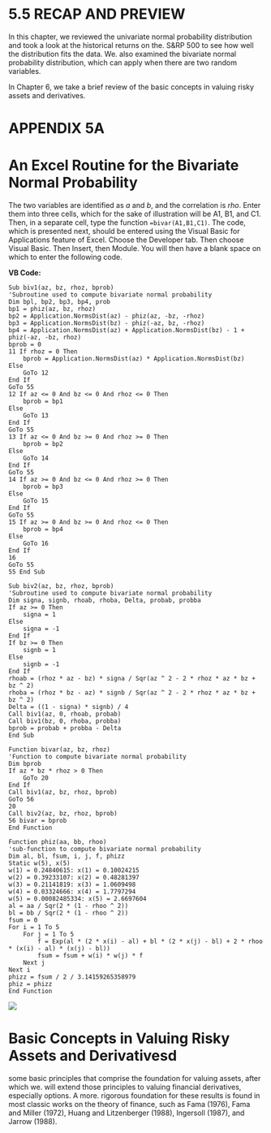 # 5.5 RECAP AND PREVIEW

In this chapter, we reviewed the univariate normal probability distribution and took a look at the historical returns on the. $\mathrm{S\&RP}~500$ to see how well the distribution fits the data. We. also examined the bivariate normal probability distribution, which can apply when there are two random variables.

In Chapter 6, we take a brief review of the basic concepts in valuing risky assets and derivatives.

# APPENDIX 5A

# An Excel Routine for the Bivariate Normal Probability

The two variables are identified as *a* and *b*, and the correlation is *rho*. Enter them into three cells, which for the sake of illustration will be A1, B1, and C1. Then, in a separate cell, type the function `=bivar(A1,B1,C1)`. The code, which is presented next, should be entered using the Visual Basic for Applications feature of Excel. Choose the Developer tab. Then choose Visual Basic. Then Insert, then Module. You will then have a blank space on which to enter the following code.

**VB Code:**

```vba
Sub biv1(az, bz, rhoz, bprob)
'Subroutine used to compute bivariate normal probability
Dim bpl, bp2, bp3, bp4, prob
bp1 = phiz(az, bz, rhoz)
bp2 = Application.NormsDist(az) - phiz(az, -bz, -rhoz)
bp3 = Application.NormsDist(bz) - phiz(-az, bz, -rhoz)
bp4 = Application.NormsDist(az) + Application.NormsDist(bz) - 1 + phiz(-az, -bz, rhoz)
bprob = 0
11 If rhoz = 0 Then
    bprob = Application.NormsDist(az) * Application.NormsDist(bz)
Else
    GoTo 12
End If
GoTo 55
12 If az <= 0 And bz <= 0 And rhoz <= 0 Then
    bprob = bp1
Else
    GoTo 13
End If
GoTo 55
13 If az <= 0 And bz >= 0 And rhoz >= 0 Then
    bprob = bp2
Else
    GoTo 14
End If
GoTo 55
14 If az >= 0 And bz <= 0 And rhoz >= 0 Then
    bprob = bp3
Else
    GoTo 15
End If
GoTo 55
15 If az >= 0 And bz >= 0 And rhoz <= 0 Then
    bprob = bp4
Else
    GoTo 16
End If
16
GoTo 55
55 End Sub

Sub biv2(az, bz, rhoz, bprob)
'Subroutine used to compute bivariate normal probability
Dim signa, signb, rhoab, rhoba, Delta, probab, probba
If az >= 0 Then
    signa = 1
Else
    signa = -1
End If
If bz >= 0 Then
    signb = 1
Else
    signb = -1
End If
rhoab = (rhoz * az - bz) * signa / Sqr(az ^ 2 - 2 * rhoz * az * bz + bz ^ 2)
rhoba = (rhoz * bz - az) * signb / Sqr(az ^ 2 - 2 * rhoz * az * bz + bz ^ 2)
Delta = ((1 - signa) * signb) / 4
Call biv1(az, 0, rhoab, probab)
Call biv1(bz, 0, rhoba, probba)
bprob = probab + probba - Delta
End Sub

Function bivar(az, bz, rhoz)
'Function to compute bivariate normal probability
Dim bprob
If az * bz * rhoz > 0 Then
    GoTo 20
End If
Call biv1(az, bz, rhoz, bprob)
GoTo 56
20
Call biv2(az, bz, rhoz, bprob)
56 bivar = bprob
End Function

Function phiz(aa, bb, rhoo)
'sub-function to compute bivariate normal probability
Dim al, bl, fsum, i, j, f, phizz
Static w(5), x(5)
w(1) = 0.24840615: x(1) = 0.10024215
w(2) = 0.39233107: x(2) = 0.48281397
w(3) = 0.21141819: x(3) = 1.0609498
w(4) = 0.03324666: x(4) = 1.7797294
w(5) = 0.00082485334: x(5) = 2.6697604
al = aa / Sqr(2 * (1 - rhoo ^ 2))
bl = bb / Sqr(2 * (1 - rhoo ^ 2))
fsum = 0
For i = 1 To 5
    For j = 1 To 5
        f = Exp(al * (2 * x(i) - al) + bl * (2 * x(j) - bl) + 2 * rhoo * (x(i) - al) * (x(j) - bl))
        fsum = fsum + w(i) * w(j) * f
    Next j
Next i
phizz = fsum / 2 / 3.14159265358979
phiz = phizz
End Function
```


![](dcaaf5bcb77a70afb3ae251b6a767389bd7003f13fdfb0d678affea74648e554.jpg)

# Basic Concepts in Valuing Risky Assets and Derivativesd

some basic principles that comprise the foundation for valuing assets, after which we. will extend those principles to valuing financial derivatives, especially options. A more. rigorous foundation for these results is found in most classic works on the theory of finance, such as Fama (1976), Fama and Miller (1972), Huang and Litzenberger (1988), Ingersoll (1987), and Jarrow (1988).
